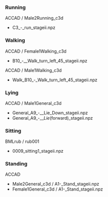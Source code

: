 ### Running
ACCAD / Male2Running_c3d
- C3_-_run_stageii.npz


### Walking
ACCAD / Female1Walking_c3d
- B10_-__Walk_turn_left_45_stageii.npz

ACCAD / Male1Walking_c3d
- Walk_B10_-_Walk_turn_left_45_stageii.npz

### Lying
ACCAD / Male1General_c3d
- General_A9_-__Lie_Down_stageii.npz
- General_A9_-___Lie_(forward)_stageii.npz

### Sitting
BMLrub / rub001
- 0009_sitting1_stageii.npz

### Standing
ACCAD 
- Male2General_c3d / A1-_Stand_stageii.npz
- Female1General_c3d / A1-_Stand_stageii.npz 

